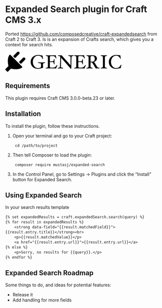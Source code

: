 # Expanded Search plugin for Craft CMS 3.x

Ported https://github.com/composedcreative/craft-expandedsearch from Craft 2 to Craft 3.
Is is an expansion of Crafts search, which gives you a context for search hits.

![Screenshot](resources/img/plugin-logo.png)

## Requirements

This plugin requires Craft CMS 3.0.0-beta.23 or later.

## Installation

To install the plugin, follow these instructions.

1. Open your terminal and go to your Craft project:

        cd /path/to/project

2. Then tell Composer to load the plugin:

        composer require mustasj/expanded-search

3. In the Control Panel, go to Settings → Plugins and click the “Install” button for Expanded Search.


## Using Expanded Search

In your search results template

```
{% set expandedResults = craft.expandedSearch.search(query) %}
{% for result in expandedResults %}
    <strong data-field="{{result.matchedField}}">{{result.entry.title}}</strong><br>
    <p>{{result.matchedValue}}</p>
    <a href="{{result.entry.url}}">{{result.entry.url}}</a>
{% else %}
    <p>Sorry, no results for {{query}}.</p>
{% endfor %}
```

## Expanded Search Roadmap

Some things to do, and ideas for potential features:

* Release it
* Add handling for more fields
